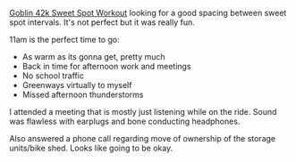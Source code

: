 [Goblin 42k Sweet Spot Workout](../Cycling/Goblin%2042k%20Sweet%20Spot%20Workout.md) looking for a good spacing between sweet spot intervals. It's not perfect but it was really fun.

11am is the perfect time to go:

- As warm as its gonna get, pretty much
- Back in time for afternoon work and meetings
- No school traffic
- Greenways virtually to myself
- Missed afternoon thunderstorms

I attended a meeting that is mostly just listening while on the ride. Sound was flawless with earplugs and bone conducting headphones.

Also answered a phone call regarding move of ownership of the storage units/bike shed. Looks like going to be okay.

